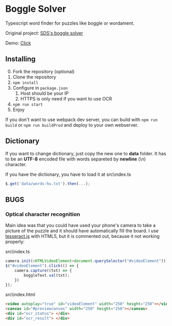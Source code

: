 # Boggle Solver
Typescript word finder for puzzles like boggle or wordament. 

Original project: [SDS's boggle solver](https://github.com/sds/boggle-solver)

Demo: [Click](https://zskovacs.github.io/bogglesolver)

## Installing
0. Fork the repository (optional)
1. Clone the repository
3. `npm install`
4. Configure in `package.json`
    1. Host should be your IP
    2. HTTPS is only need if you want to use OCR
5. `npm run start`
6. Enjoy

If you don't want to use webpack dev server, you can build with `npm run build` or `npm run buildProd` and deploy to your own webserver.

## Dictionary
If you want to change dictionary, just copy the new one to __data__ folder.
It has to be an __UTF-8__ encoded file with words separeted by __newline__ (\n) character.

If you have the dictionary, you have to load it at src\index.ts

```javascript
$.get('data/words-hu.txt').then(...);
```

## BUGS
### Optical character recognition ### 
Main idea was that you could have used your phone's camera to take a picture of the puzzle and it should have automatically fill the board.
I use [tesseract.js](https://github.com/naptha/tesseract.js) with HTML5, but it is commented out, because it not working properly:

src\index.ts 
```javascript
camera.init(<HTMLVideoElement>document.querySelector("#videoElement"));
$("#videoElement").click(() => {
    camera.capture((txt) => {
        boggleText.val(txt);
    })
});
```

src\index.html
```html
<video autoplay="true" id="videoElement" width="250" height="250"></video>
<canvas id="#previewcanvas" width="250" height="250"></canvas>
<div id="ocr_status"> </div>
<div id="ocr_result"> </div>
```
